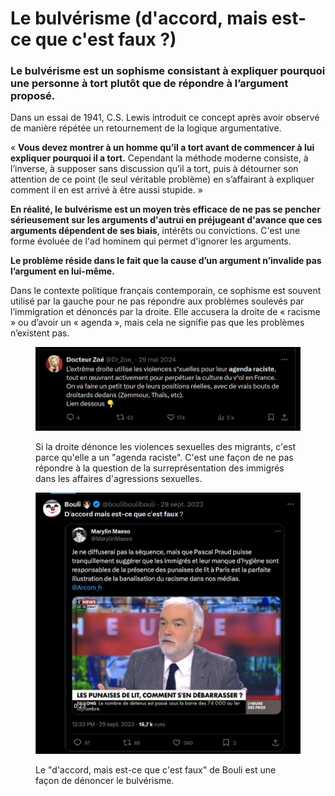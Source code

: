 # Le bulvérisme (d'accord, mais est-ce que c'est faux ?)

### Le bulvérisme est un sophisme consistant à expliquer pourquoi une personne à tort plutôt que de répondre à l’argument proposé.

Dans un essai de 1941, C.S. Lewis introduit ce concept après avoir observé de manière répétée un retournement de la logique argumentative.

« **Vous devez montrer à un homme qu’il a tort avant de commencer à lui expliquer pourquoi il a tort.** Cependant la méthode moderne consiste, à l’inverse, à supposer sans discussion qu’il a tort, puis à détourner son attention de ce point (le seul véritable problème) en s’affairant à expliquer comment il en est arrivé à être aussi stupide. »

**En réalité, le bulvérisme est un moyen très efficace de ne pas se pencher sérieusement sur les arguments d'autrui en préjugeant d'avance que ces arguments dépendent de ses biais**, intérêts ou convictions. C'est une forme évoluée de l'ad hominem qui permet d'ignorer les arguments.

**Le problème réside dans le fait que la cause d’un argument n’invalide pas l’argument en lui-même.**

Dans le contexte politique français contemporain, ce sophisme est souvent utilisé par la gauche pour ne pas répondre aux problèmes soulevés par l’immigration et dénoncés par la droite. Elle accusera la droite de « racisme » ou d’avoir un « agenda », mais cela ne signifie pas que les problèmes n’existent pas.

<figure><img src="../.gitbook/assets/image (3).png" alt=""><figcaption><p>Si la droite dénonce les violences sexuelles des migrants, c'est parce qu'elle a un "agenda raciste". C'est une façon de ne pas répondre à la question de la surreprésentation des immigrés dans les affaires d'agressions sexuelles.</p></figcaption></figure>

<figure><img src="../.gitbook/assets/image (4).png" alt=""><figcaption><p>Le "d'accord, mais est-ce que c'est faux" de Bouli est une façon de dénoncer le bulvérisme.</p></figcaption></figure>
